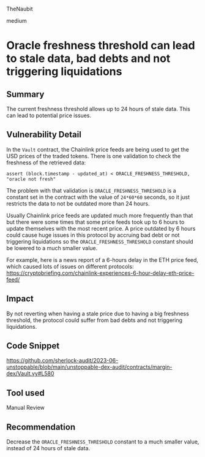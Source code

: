 TheNaubit

medium

# Oracle freshness threshold can lead to stale data, bad debts and not triggering liquidations

## Summary
The current freshness threshold allows up to 24 hours of stale data. This can lead to potential price issues.

## Vulnerability Detail
In the `Vault` contract, the Chainlink price feeds are being used to get the USD prices of the traded tokens. There is one validation to check the freshness of the retrieved data:
```vyper
assert (block.timestamp - updated_at) < ORACLE_FRESHNESS_THRESHOLD, "oracle not fresh"
```
The problem with that validation is `ORACLE_FRESHNESS_THRESHOLD` is a constant set in the contract with the value of `24*60*60` seconds, so it just restricts the data to not be outdated more than 24 hours.

Usually Chainlink price feeds are updated much more frequently than that but there were some times that some price feeds took up to 6 hours to update themselves with the most recent price. A price outdated by 6 hours could cause huge issues in this protocol by accruing bad debt or not triggering liquidations so the `ORACLE_FRESHNESS_THRESHOLD` constant should be lowered to a much smaller value.

For example, here is a news report of a 6-hours delay in the ETH price feed, which caused lots of issues on different protocols: https://cryptobriefing.com/chainlink-experiences-6-hour-delay-eth-price-feed/

## Impact
By not reverting when having a stale price due to having a big freshness threshold, the protocol could suffer from bad debts and not triggering liquidations.

## Code Snippet
https://github.com/sherlock-audit/2023-06-unstoppable/blob/main/unstoppable-dex-audit/contracts/margin-dex/Vault.vy#L580

## Tool used
Manual Review

## Recommendation
Decrease the `ORACLE_FRESHNESS_THRESHOLD` constant to a much smaller value, instead of 24 hours of stale data.
